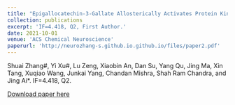 ```yaml
---
title: "Epigallocatechin-3-Gallate Allosterically Activates Protein Kinase C‑α and Improves the Cognition of Estrogen Deficiency Mice."
collection: publications
excerpt: 'IF=4.418, Q2, First Author.'
date: 2021-10-01
venue: 'ACS Chemical Neuroscience'
paperurl: 'http://neurozhang-s.github.io.github.io/files/paper2.pdf'
---
```

Shuai Zhang#, Yi Xu#, Lu Zeng, Xiaobin An, Dan Su, Yang Qu, Jing Ma, Xin Tang, Xuqiao Wang, Junkai Yang, Chandan Mishra, Shah Ram Chandra, and Jing Ai*. IF=4.418, Q2.

[Download paper here](http://neurozhang-s.github.io.github.io/files/paper2.pdf)

